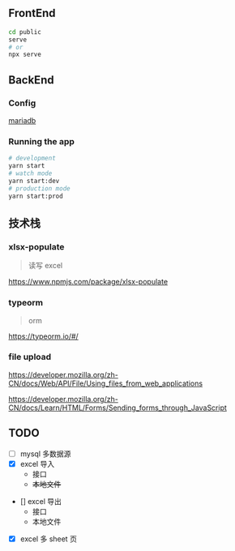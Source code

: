 ## FrontEnd

```bash
cd public
serve
# or
npx serve
```

## BackEnd

### Config

[mariadb](https://downloads.mariadb.org/)

### Running the app

```bash
# development
yarn start
# watch mode
yarn start:dev
# production mode
yarn start:prod
```

## 技术栈

### xlsx-populate

> 读写 excel

<https://www.npmjs.com/package/xlsx-populate>

### typeorm

> orm

<https://typeorm.io/#/>

### file upload

<https://developer.mozilla.org/zh-CN/docs/Web/API/File/Using_files_from_web_applications>

<https://developer.mozilla.org/zh-CN/docs/Learn/HTML/Forms/Sending_forms_through_JavaScript>

## TODO

- [ ] mysql 多数据源
- [x] excel 导入
  - 接口
  - ~~本地文件~~
- [] excel 导出
  - 接口
  - 本地文件
- [x] excel 多 sheet 页
